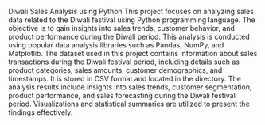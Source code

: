Diwali Sales Analysis using Python
This project focuses on analyzing sales data related to the Diwali festival using Python programming language. The objective is to gain insights into sales trends, customer behavior, and product performance during the Diwali period. This analysis is conducted using popular data analysis libraries such as Pandas, NumPy, and Matplotlib.
The dataset used in this project contains information about sales transactions during the Diwali festival period, including details such as product categories, sales amounts, customer demographics, and timestamps. It is stored in CSV format and located in the directory.
The analysis results include insights into sales trends, customer segmentation, product performance, and sales forecasting during the Diwali festival period. Visualizations and statistical summaries are utilized to present the findings effectively.
